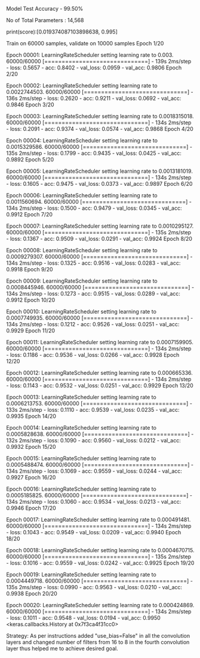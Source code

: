 
Model Test Accuracy - 99.50%

No of Total Parameters : 14,568

print(score):[0.019374087103898638, 0.995]


Train on 60000 samples, validate on 10000 samples
Epoch 1/20

Epoch 00001: LearningRateScheduler setting learning rate to 0.003.
60000/60000 [==============================] - 139s 2ms/step - loss: 0.5657 - acc: 0.8402 - val_loss: 0.0959 - val_acc: 0.9806
Epoch 2/20

Epoch 00002: LearningRateScheduler setting learning rate to 0.0022744503.
60000/60000 [==============================] - 136s 2ms/step - loss: 0.2620 - acc: 0.9211 - val_loss: 0.0692 - val_acc: 0.9846
Epoch 3/20

Epoch 00003: LearningRateScheduler setting learning rate to 0.0018315018.
60000/60000 [==============================] - 134s 2ms/step - loss: 0.2091 - acc: 0.9374 - val_loss: 0.0574 - val_acc: 0.9868
Epoch 4/20

Epoch 00004: LearningRateScheduler setting learning rate to 0.0015329586.
60000/60000 [==============================] - 135s 2ms/step - loss: 0.1799 - acc: 0.9435 - val_loss: 0.0425 - val_acc: 0.9892
Epoch 5/20

Epoch 00005: LearningRateScheduler setting learning rate to 0.0013181019.
60000/60000 [==============================] - 134s 2ms/step - loss: 0.1605 - acc: 0.9475 - val_loss: 0.0373 - val_acc: 0.9897
Epoch 6/20

Epoch 00006: LearningRateScheduler setting learning rate to 0.0011560694.
60000/60000 [==============================] - 134s 2ms/step - loss: 0.1500 - acc: 0.9479 - val_loss: 0.0345 - val_acc: 0.9912
Epoch 7/20

Epoch 00007: LearningRateScheduler setting learning rate to 0.0010295127.
60000/60000 [==============================] - 135s 2ms/step - loss: 0.1367 - acc: 0.9509 - val_loss: 0.0291 - val_acc: 0.9924
Epoch 8/20

Epoch 00008: LearningRateScheduler setting learning rate to 0.0009279307.
60000/60000 [==============================] - 134s 2ms/step - loss: 0.1325 - acc: 0.9516 - val_loss: 0.0283 - val_acc: 0.9918
Epoch 9/20

Epoch 00009: LearningRateScheduler setting learning rate to 0.0008445946.
60000/60000 [==============================] - 134s 2ms/step - loss: 0.1273 - acc: 0.9515 - val_loss: 0.0289 - val_acc: 0.9912
Epoch 10/20

Epoch 00010: LearningRateScheduler setting learning rate to 0.0007749935.
60000/60000 [==============================] - 134s 2ms/step - loss: 0.1212 - acc: 0.9526 - val_loss: 0.0251 - val_acc: 0.9929
Epoch 11/20

Epoch 00011: LearningRateScheduler setting learning rate to 0.0007159905.
60000/60000 [==============================] - 134s 2ms/step - loss: 0.1186 - acc: 0.9536 - val_loss: 0.0266 - val_acc: 0.9928
Epoch 12/20

Epoch 00012: LearningRateScheduler setting learning rate to 0.000665336.
60000/60000 [==============================] - 134s 2ms/step - loss: 0.1143 - acc: 0.9532 - val_loss: 0.0251 - val_acc: 0.9929
Epoch 13/20

Epoch 00013: LearningRateScheduler setting learning rate to 0.0006213753.
60000/60000 [==============================] - 133s 2ms/step - loss: 0.1110 - acc: 0.9539 - val_loss: 0.0235 - val_acc: 0.9935
Epoch 14/20

Epoch 00014: LearningRateScheduler setting learning rate to 0.0005828638.
60000/60000 [==============================] - 132s 2ms/step - loss: 0.1090 - acc: 0.9560 - val_loss: 0.0212 - val_acc: 0.9932
Epoch 15/20

Epoch 00015: LearningRateScheduler setting learning rate to 0.0005488474.
60000/60000 [==============================] - 134s 2ms/step - loss: 0.1069 - acc: 0.9559 - val_loss: 0.0244 - val_acc: 0.9927
Epoch 16/20

Epoch 00016: LearningRateScheduler setting learning rate to 0.0005185825.
60000/60000 [==============================] - 134s 2ms/step - loss: 0.1060 - acc: 0.9534 - val_loss: 0.0213 - val_acc: 0.9946
Epoch 17/20

Epoch 00017: LearningRateScheduler setting learning rate to 0.000491481.
60000/60000 [==============================] - 134s 2ms/step - loss: 0.1043 - acc: 0.9549 - val_loss: 0.0209 - val_acc: 0.9940
Epoch 18/20

Epoch 00018: LearningRateScheduler setting learning rate to 0.0004670715.
60000/60000 [==============================] - 135s 2ms/step - loss: 0.1016 - acc: 0.9559 - val_loss: 0.0242 - val_acc: 0.9925
Epoch 19/20

Epoch 00019: LearningRateScheduler setting learning rate to 0.0004449718.
60000/60000 [==============================] - 135s 2ms/step - loss: 0.0990 - acc: 0.9563 - val_loss: 0.0210 - val_acc: 0.9938
Epoch 20/20

Epoch 00020: LearningRateScheduler setting learning rate to 0.000424869.
60000/60000 [==============================] - 134s 2ms/step - loss: 0.1011 - acc: 0.9548 - val_loss: 0.0194 - val_acc: 0.9950
<keras.callbacks.History at 0x7f3ca4f31cc0>


Strategy: As per instructions added "use_bias=False" in all the convolution layers and changed number of filters from 16 to 8 in the fourth convolution layer thus helped me to achieve desired goal.

